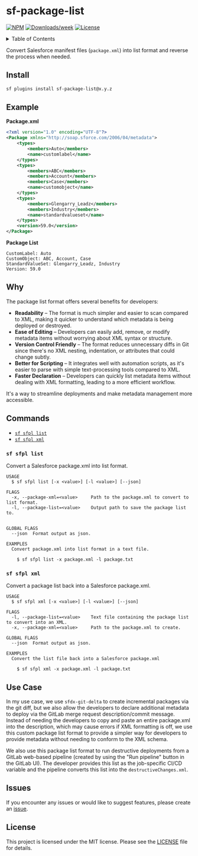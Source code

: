 # sf-package-list

[![NPM](https://img.shields.io/npm/v/sf-package-list.svg?label=sf-package-list)](https://www.npmjs.com/package/sf-package-list) [![Downloads/week](https://img.shields.io/npm/dw/sf-package-list.svg)](https://npmjs.org/package/sf-package-list) [![License](https://img.shields.io/badge/License-MIT-yellow.svg)](https://raw.githubusercontent.com/mcarvin8/sf-package-list/refs/heads/main/LICENSE.md)

<!-- TABLE OF CONTENTS -->
<details>
  <summary>Table of Contents</summary>

- [Install](#install)
- [Example](#example)
- [Why](#why)
- [Commands](#commands)
  - [`sf-sfpl-list`](#sf-sfpl-list)
  - [`sf-sfpl-xml`](#sf-sfpl-xml)
- [Use Case](#use-case)
- [Issues](#issues)
- [License](#license)
</details>

Convert Salesforce manifest files (`package.xml`) into list format and reverse the process when needed.

## Install

```bash
sf plugins install sf-package-list@x.y.z
```

## Example

**Package.xml**

```xml
<?xml version="1.0" encoding="UTF-8"?>
<Package xmlns="http://soap.sforce.com/2006/04/metadata">
    <types>
        <members>Auto</members>
        <name>customlabel</name>
    </types>
    <types>
        <members>ABC</members>
        <members>Account</members>
        <members>Case</members>
        <name>customobject</name>
    </types>
    <types>
        <members>Glengarry_Leadz</members>
        <members>Industry</members>
        <name>standardvalueset</name>
    </types>
    <version>59.0</version>
</Package>
```

**Package List**

```
CustomLabel: Auto
CustomObject: ABC, Account, Case
StandardValueSet: Glengarry_Leadz, Industry
Version: 59.0
```

## Why

The package list format offers several benefits for developers:

- **Readability** – The format is much simpler and easier to scan compared to XML, making it quicker to understand which metadata is being deployed or destroyed.
- **Ease of Editing** – Developers can easily add, remove, or modify metadata items without worrying about XML syntax or structure.
- **Version Control Friendly** – The format reduces unnecessary diffs in Git since there's no XML nesting, indentation, or attributes that could change subtly.
- **Better for Scripting** – It integrates well with automation scripts, as it's easier to parse with simple text-processing tools compared to XML.
- **Faster Declaration** – Developers can quickly list metadata items without dealing with XML formatting, leading to a more efficient workflow.

It's a way to streamline deployments and make metadata management more accessible.

## Commands

<!-- commands -->

- [`sf sfpl list`](#sf-sfpl-list)
- [`sf sfpl xml`](#sf-sfpl-xml)

### `sf sfpl list`

Convert a Salesforce package.xml into list format.

```
USAGE
  $ sf sfpl list [-x <value>] [-l <value>] [--json]

FLAGS
  -x, --package-xml=<value>     Path to the package.xml to convert to list format.
  -l, --package-list=<value>    Output path to save the package list to.


GLOBAL FLAGS
  --json  Format output as json.

EXAMPLES
  Convert package.xml into list format in a text file.

    $ sf sfpl list -x package.xml -l package.txt
```

<!-- commandsstop -->

### `sf sfpl xml`

Convert a package list back into a Salesforce package.xml.

```
USAGE
  $ sf sfpl xml [-x <value>] [-l <value>] [--json]

FLAGS
  -l, --package-list=<value>    Text file containing the package list to convert into an XML.
  -x, --package-xml=<value>     Path to the package.xml to create.

GLOBAL FLAGS
  --json  Format output as json.

EXAMPLES
  Convert the list file back into a Salesforce package.xml

    $ sf sfpl xml -x package.xml -l package.txt
```

<!-- commandsstop -->

## Use Case

In my use case, we use `sfdx-git-delta` to create incremental packages via the git diff, but we also allow the developers to declare additional metadata to deploy via the GitLab merge request description/commit message. Instead of needing the developers to copy and paste an entire package.xml into the description, which may cause errors if XML formatting is off, we use this custom package list format to provide a simpler way for developers to provide metadata without needing to conform to the XML schema.

We also use this package list format to run destructive deployments from a GitLab web-based pipeline (created by using the "Run pipeline" button in the GitLab UI). The developer provides this list as the job-specific CI/CD variable and the pipeline converts this list into the `destructiveChanges.xml`.

## Issues

If you encounter any issues or would like to suggest features, please create an [issue](https://github.com/mcarvin8/sf-package-list/issues).

## License

This project is licensed under the MIT license. Please see the [LICENSE](https://raw.githubusercontent.com/mcarvin8/sf-package-list/main/LICENSE.md) file for details.
